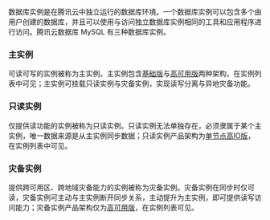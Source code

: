 数据库实例是在腾讯云中独立运行的数据库环境。一个数据库实例可以包含多个由用户创建的数据库，并且可以使用与访问独立数据库实例相同的工具和应用程序进行访问。腾讯云数据库 MySQL 有三种数据库实例。
### 主实例
可读可写的实例被称为主实例。主实例包含[基础版](https://cloud.tencent.com/document/product/236/17136#jichuban)与[高可用版](https://cloud.tencent.com/document/product/236/17136#gaokeyongban)两种架构，在实例列表中可见；主实例可挂载只读实例与灾备实例，实现读写分离与异地灾备功能。

### 只读实例
仅提供读功能的实例被称为只读实例。只读实例无法单独存在，必须隶属于某个主实例，唯一数据来源是从主实例同步数据；只读实例产品架构为[单节点高IO版](https://cloud.tencent.com/document/product/236/17136#danjiedian)，在实例列表中可见。

### 灾备实例
提供跨可用区、跨地域灾备能力的实例被称为灾备实例。灾备实例在同步时仅可读，灾备实例可主动与主实例断开同步关系，主动提升为主实例，即可提供读写访问能力；灾备实例产品架构仅为[高可用版](https://cloud.tencent.com/document/product/236/17136#gaokeyongban)，在实例列表可见。
